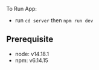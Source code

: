 To Run App:
- run ```cd server``` then ```npm run dev```

## Prerequisite
- node: v14.18.1
- npm: v6.14.15